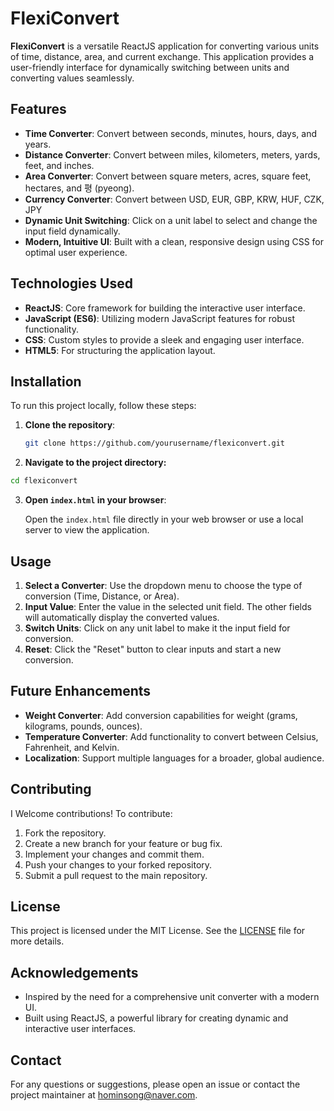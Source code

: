 # FlexiConvert

**FlexiConvert** is a versatile ReactJS application for converting various units of time, distance, area, and current exchange. This application provides a user-friendly interface for dynamically switching between units and converting values seamlessly.

## Features

- **Time Converter**: Convert between seconds, minutes, hours, days, and years.
- **Distance Converter**: Convert between miles, kilometers, meters, yards, feet, and inches.
- **Area Converter**: Convert between square meters, acres, square feet, hectares, and 평 (pyeong).
- **Currency Converter**: Convert between USD, EUR, GBP, KRW, HUF, CZK, JPY
- **Dynamic Unit Switching**: Click on a unit label to select and change the input field dynamically.
- **Modern, Intuitive UI**: Built with a clean, responsive design using CSS for optimal user experience.

## Technologies Used

- **ReactJS**: Core framework for building the interactive user interface.
- **JavaScript (ES6)**: Utilizing modern JavaScript features for robust functionality.
- **CSS**: Custom styles to provide a sleek and engaging user interface.
- **HTML5**: For structuring the application layout.

## Installation

To run this project locally, follow these steps:

1. **Clone the repository**:

   ```bash
   git clone https://github.com/yourusername/flexiconvert.git
   ```
2. **Navigate to the project directory:**
  ```bash
  cd flexiconvert
  ```
3. **Open `index.html` in your browser**:

   Open the `index.html` file directly in your web browser or use a local server to view the application.

## Usage

1. **Select a Converter**: Use the dropdown menu to choose the type of conversion (Time, Distance, or Area).
2. **Input Value**: Enter the value in the selected unit field. The other fields will automatically display the converted values.
3. **Switch Units**: Click on any unit label to make it the input field for conversion.
4. **Reset**: Click the "Reset" button to clear inputs and start a new conversion.

## Future Enhancements
- **Weight Converter**: Add conversion capabilities for weight (grams, kilograms, pounds, ounces).
- **Temperature Converter**: Add functionality to convert between Celsius, Fahrenheit, and Kelvin.
- **Localization**: Support multiple languages for a broader, global audience.

## Contributing

I Welcome contributions! To contribute:

1. Fork the repository.
2. Create a new branch for your feature or bug fix.
3. Implement your changes and commit them.
4. Push your changes to your forked repository.
5. Submit a pull request to the main repository.

## License

This project is licensed under the MIT License. See the [LICENSE](LICENSE) file for more details.

## Acknowledgements

- Inspired by the need for a comprehensive unit converter with a modern UI.
- Built using ReactJS, a powerful library for creating dynamic and interactive user interfaces.

## Contact

For any questions or suggestions, please open an issue or contact the project maintainer at [hominsong@naver.com](mailto:hominsong@naver.com).
